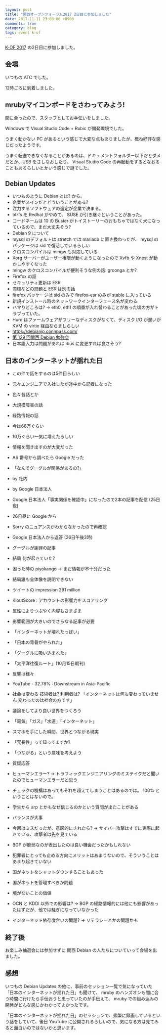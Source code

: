 ```yaml
---
layout: post
title: "関西オープンフォーラム2017 2日目に参加しました"
date: 2017-11-11 23:00:00 +0900
comments: true
category: blog
tags: event k-of
---
```


[K-OF 2017](https://k-of.jp/2017/) の2日目に参加しました。

<!--more-->

## 会場

いつもの ATC でした。

12時ごろに到着しました。

## mrubyマイコンボードをさわってみよう!

間に合ったので、スタッフとしてお手伝いをしました。

Windows で Visual Studio Code + Rubic が開発環境でした。

うまく動かない PC があるという感じで大変な点もありましたが、概ね好評な感じだったようです。

うまく転送できなくなることがあるのは、ドキュメントフォルダー以下だとダメだとか、USB をさしなおしたり、 Visual Studio Code の再起動をするとなおることもあるらしいとかいう感じで謎でした。

## Debian Updates

- いつものように Debian とは? から。
- 企業がメインだとどういうことがある?
- 注力するソフトウェアの選定が企業で決まる。
- btrfs を Redhat がやめて、 SUSE が引き継ぐということがあった。
- コードネームは 10 の Buster がトイストーリーのおもちゃではなく犬になっているので、まだ大丈夫そう?
- Debian 9 について
- mysql のデフォルトは stretch では mariadb に置き換わったが、 mysql のパッケージは sid で復活しているらしい
- クロスコンパイルは mingw も対応している
- Xorg サーバーがユーザー権限が動くようになったので Xvfb や Xnest が動かしやすくなった
- mingw のクロスコンパイルが便利そうな例の話: groonga とか?
- Firefox の話
- セキュリティ更新は ESR
- 商標などの問題と ESR は別の話
- firefox パッケージは sid のみで firefox-esr のみが stable に入っている
- 新規インストール時のネットワークインターフェース名が変わる
- ハマりどころは? → eth0, eth1 の順番が入れ替わることがあった頃の方がトラブっていた。
- Hurd はファームウェアがフリーなディスクがなくて、ディスク I/O が遅いが KVM の virtio 経由ならましらしい
- <https://debianjp.connpass.com/>
- [第 129 回関西 Debian 勉強会](https://debianjp.connpass.com/event/71914/)
- 日本語入力は問題があれば ibus に変更すれば良さそう?

## 日本のインターネットが揺れた日

- この件で話をするのは5件目らしい
- 元々エンジニアで入社したが途中から記者になった
- 色々昔話とか
- 大規模障害の話
- 経路情報の話
- 今は68万ぐらい
- 10万ぐらい一気に増えたらしい
- 情報を聞き出すのが大変だった
- AS 番号から調べたら Google だった
- 「なんでグーグルが関係があるの?」
- by 社内
- by Google 日本法人
- Google 日本法人「事実関係を確認中」になったので2本の記事を配信 (25日夜)
- 26日昼に Google から
- Sorry のニュアンスがわからなかったので再確認
- Google 日本法人から返答 (26日午後3時)
- グーグルが謝罪の記事
- 結局 何が起きていた?
- 困った時の piyokango → まだ情報が不十分だった
- 結局誰も全体像を説明できない
- ツイートの impression 291 million
- KloutScore : アカウントの影響力をスコアリング
- 属性によりつぶやく内容もさまざま
- 影響範囲が大きいのでさらなる記事が必要
- 「インターネットが壊れたっぽい」
- 「日本の背骨がやられた」
- 「グーグルに吸い込まれた」
- 「太平洋往復ルート」(10月15日朝刊)
- 反響は様々
- YouTube - 32.78% : Downstream in Asia-Pacific
- 社会は変わる 技術者は? 利用者は? 「インターネットは何も変わっていません 変わったのは社会の方です」
- 議論をしてより良い世界をつくろう
- 「電気」「ガス」「水道」「インターネット」
- スマホを手にした瞬間、世界とつながる現実
- 「冗長性」って知ってますか?
- 「つながる」という意味を考えよう

- 質疑応答
- ヒューマンエラー? → トラフィックエンジニアリングのミステイクだと聞いたのでヒューマンエラーだと思う
- チェックの機構はあってもそれを超えてしまうことはあるのでは。 100% ということはないので。
- 学生から arp とかもなぜ信じるのかという質問が出たことがある
- バランスが大事
- 今回はミスだったが、意図的にされたら? → サイバー攻撃はすでに実際に起きている、攻撃者は先を見ている
- BGP が脆弱なのが表出したのは良い機会だったかもしれない
- 犯罪者にとっても止める方向にメリットはあまりないので、そういうことはあまり起きていない
- 国がネットをシャットダウンすることもあった
- 国がネットを管理すべきか問題
- 境がないことの価値
- OCN と KDDI 以外での影響は? → BGP の経路情報的には他にも影響があったはずだが、他では騒ぎになっていなかった
- インターネット依存度合いの問題? → リテラシーとかの問題かも

## 終了後

お楽しみ抽選会には参加せずに 関西 Debian の人たちについていって会場を出ました。

## 感想

いつもの Debian Updates の他に、事前のセッション一覧で気になっていた「日本のインターネットが揺れた日」も聞けて、 mruby のハンズオンも間に合う時間に行けたら手伝おうと思っていたのが手伝えて、 mruby での組み込みの開発がどんな感じかわかってよかったです。

「日本のインターネットが揺れた日」のセッションで、頻繁に録画しているという話をしていて、後日 YouTube に公開されるらしいので、気になる方は見てみると面白いのではないかと思います。

